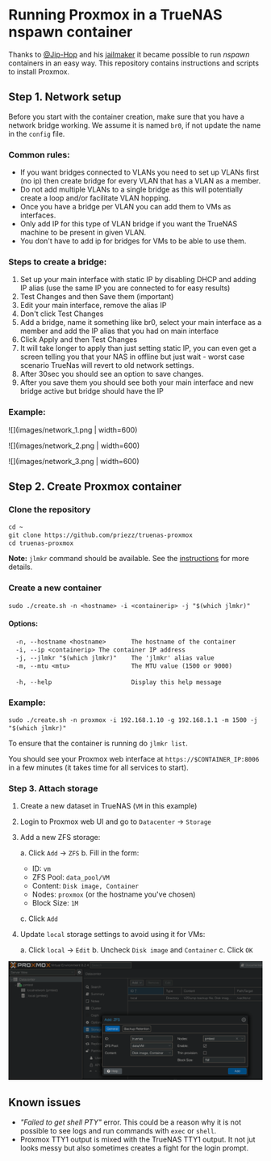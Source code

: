 # Running Proxmox in a TrueNAS nspawn container

Thanks to [@Jip-Hop](https://github.com/Jip-Hop) and his [jailmaker](https://github.com/Jip-Hop/jailmaker) it
became possible to run _nspawn_ containers in an easy way. This repository
contains instructions and scripts to install Proxmox.

## Step 1. Network setup

Before you start with the container creation, make sure that you have a network
bridge working. We assume it is named `br0`, if not update the name in the
`config` file.

### Common rules:

- If you want bridges connected to VLANs you need to set up VLANs first (no ip)
  then create bridge for every VLAN that has a VLAN as a member.
- Do not add multiple VLANs to a single bridge as this will potentially create a
  loop and/or facilitate VLAN hopping.
- Once you have a bridge per VLAN you can add them to VMs as interfaces.
- Only add IP for this type of VLAN bridge if you want the TrueNAS machine to be
  present in given VLAN.
- You don't have to add ip for bridges for VMs to be able to use them.

### Steps to create a bridge:

1. Set up your main interface with static IP by disabling DHCP and adding IP alias (use the same IP you are connected to for easy results)
2. Test Changes and then Save them (important)
3. Edit your main interface, remove the alias IP
4. Don't click Test Changes
5. Add a bridge, name it something like br0, select your main interface as a member and add the IP alias that you had on main interface
6. Click Apply and then Test Changes
7. It will take longer to apply than just setting static IP, you can even get a screen telling you that your NAS in offline but just wait - worst case scenario TrueNas will revert to old network settings.
8. After 30sec you should see an option to save changes.
9. After you save them you should see both your main interface and new bridge active but bridge should have the IP

### Example:

![](images/network_1.png | width=600)

![](images/network_2.png | width=600)

![](images/network_3.png | width=600)

## Step 2. Create Proxmox container

### Clone the repository

```
cd ~
git clone https://github.com/priezz/truenas-proxmox
cd truenas-proxmox
```

**Note:** `jlmkr` command should be available. See the [instructions](https://github.com/Jip-Hop/jailmaker) for more details.

### Create a new container

```
sudo ./create.sh -n <hostname> -i <containerip> -j "$(which jlmkr)"
```

#### Options:

```
  -n, --hostname <hostname>       The hostname of the container
  -i, --ip <containerip> The container IP address
  -j, --jlmkr "$(which jlmkr)"    The 'jlmkr' alias value
  -m, --mtu <mtu>                 The MTU value (1500 or 9000)

  -h, --help                      Display this help message
```

### Example:

```
sudo ./create.sh -n proxmox -i 192.168.1.10 -g 192.168.1.1 -m 1500 -j "$(which jlmkr)"
```

To ensure that the container is running do `jlmkr list`.

You should see your Proxmox web interface at `https://$CONTAINER_IP:8006` in a
few minutes (it takes time for all services to start).

### Step 3. Attach storage

1. Create a new dataset in TrueNAS (`VM` in this example)
2. Login to Proxmox web UI and go to `Datacenter` -> `Storage`
3. Add a new ZFS storage:

   a. Click `Add` -> `ZFS`
   b. Fill in the form:

   - ID: `vm`
   - ZFS Pool: `data_pool/VM`
   - Content: `Disk image, Container`
   - Nodes: `proxmox` (or the hostname you've chosen)
   - Block Size: `1M`

   c. Click `Add`

4. Update `local` storage settings to avoid using it for VMs:

   a. Click `local` -> `Edit`
   b. Uncheck `Disk image` and `Container`
   c. Click `OK`

![](images/storage.png)

## Known issues

- _"Failed to get shell PTY"_ error. This could be a reason why it is not
  possible to see logs and run commands with `exec` or `shell`.
- Proxmox TTY1 output is mixed with the TrueNAS TTY1 output. It not jut looks
  messy but also sometimes creates a fight for the login prompt.
